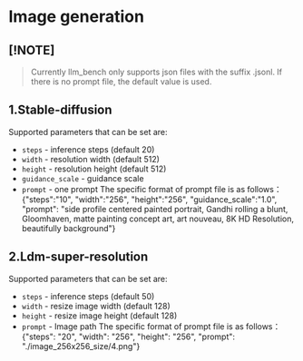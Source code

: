 # Image generation
## [!NOTE]
> Currently llm_bench only supports json files with the suffix .jsonl.
> If there is no prompt file, the default value is used.

## 1.Stable-diffusion
Supported parameters that can be set are:
* `steps` - inference steps (default 20)
* `width` - resolution width (default 512)
* `height` - resolution height (default 512)
* `guidance_scale` - guidance scale
* `prompt` - one prompt
The specific format of prompt file is as follows：
{"steps":"10", "width":"256", "height":"256", "guidance_scale":"1.0", "prompt": "side profile centered painted portrait, Gandhi rolling a blunt, Gloomhaven, matte painting concept art, art nouveau, 8K HD Resolution, beautifully background"}

## 2.Ldm-super-resolution
Supported parameters that can be set are:
* `steps` - inference steps (default 50)
* `width` - resize image width (default 128)
* `height` - resize image height (default 128)
* `prompt` - Image path
The specific format of prompt file is as follows：
{"steps": "20", "width": "256", "height": "256", "prompt": "./image_256x256_size/4.png"}